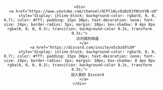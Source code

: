<!DOCTYPE html>
<html lang="zh">
<head>
    <meta charset="UTF-8">
    <meta name="viewport" content="width=device-width, initial-scale=1.0">
    <title>我的 YouTube 和 Discord</title>
</head>
<body style="margin: 0; padding: 0; background-image: url('你的图片链接'); background-size: cover; background-position: center; background-repeat: no-repeat; text-align: center; display: flex; justify-content: center; align-items: center; height: 100vh;">

    <div>
        <a href="https://www.youtube.com/channel/UCPl1ALv9iBz0JYNtoYVB-oQ" 
           style="display: inline-block; background-color: rgba(0, 0, 0, 0.7); color: #fff; padding: 15px 30px; text-decoration: none; font-size: 24px; border-radius: 5px; margin: 10px; box-shadow: 0 4px 8px rgba(0, 0, 0, 0.3); transition: background-color 0.3s, transform 0.3s;">
           访问我的频道
        </a>
        <a href="https://discord.com/invite/e5cbzGFS3H" 
           style="display: inline-block; background-color: rgba(0, 0, 0, 0.7); color: #fff; padding: 15px 30px; text-decoration: none; font-size: 24px; border-radius: 5px; margin: 10px; box-shadow: 0 4px 8px rgba(0, 0, 0, 0.3); transition: background-color 0.3s, transform 0.3s;">
           加入我的 Discord
        </a>
    </div>

</body>
</html>

